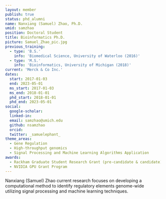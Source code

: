 ```yaml
---
layout: member
publish: true
status: phd_alumni
name: Nanxiang (Samuel) Zhao, Ph.D.
umid: samzhao
position: Doctoral Student
title: Bioinformatics Ph.D.
picture: Samuel_Zhao_pic.jpg
previous_training:
  - type: 'B.S.'
    info: 'Biomedical Science, University of Waterloo (2016)'
  - type: 'M.S.'
    info: 'Bioinformatics, University of Michigan (2018)'
current: 'Merck & Co Inc.'
dates:
  start: 2017-01-03
  end: 2023-05-01
  ms_start: 2017-01-03
  ms_end: 2018-01-01
  phd_start: 2018-01-01
  phd_end: 2023-05-01
social: 
  google-scholar: 
  linked-in: 
  email: samzhao@umich.edu
  github: nsamzhao
  orcid:
  twitter: _samuelephant_
theme_areas:
  - Gene Regulation
  - High-throughput genomics
  - Signal Processing and Machine Learning Algorithms Application
awards:
  - Rackham Graduate Student Research Grant (pre-candidate & candidate)
  - NVIDIA GPU Grant Program
---
```


Nanxiang (Samuel) Zhao current research focuses on developing a computational method to identify regulatory elements genome-wide utilizing signal processing and machine learning techniques.
